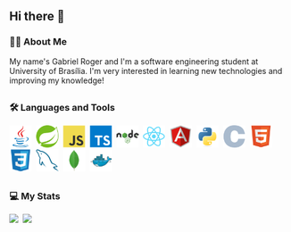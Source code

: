 ## Hi there 👋

### 🧑‍💻 About Me

My name's Gabriel Roger and I'm a software engineering student at University of Brasília. I'm very interested in learning new technologies and improving my knowledge!

  ##

### 🛠️ Languages and Tools

<img src="https://raw.githubusercontent.com/devicons/devicon/master/icons/java/java-original.svg" title="Java" alt="Java" width="40" height="40"/>&nbsp;
<img src="https://raw.githubusercontent.com/devicons/devicon/master/icons/spring/spring-original.svg" title="Spring" alt="Spring" width="40" height="40"/>&nbsp;
<img src="https://raw.githubusercontent.com/devicons/devicon/master/icons/javascript/javascript-original.svg" title="JavaScript" alt="JavaScript" width="40" height="40"/>&nbsp;
<img src="https://raw.githubusercontent.com/devicons/devicon/master/icons/typescript/typescript-original.svg" title="Typescript"  alt="Typescript" width="40" height="40"/>&nbsp;
<img src="https://raw.githubusercontent.com/devicons/devicon/master/icons/nodejs/nodejs-original-wordmark.svg" title="NodeJS"  alt="NodeJS" width="40" height="40"/>&nbsp;
<img src="https://raw.githubusercontent.com/devicons/devicon/master/icons/react/react-original.svg" title="React"  alt="React" width="40" height="40"/>&nbsp;
<img src="https://raw.githubusercontent.com/devicons/devicon/master/icons/angularjs/angularjs-original.svg" title="AngularJS"  alt="Angular" width="40" height="40"/>&nbsp;
<img src="https://raw.githubusercontent.com/devicons/devicon/master/icons/python/python-original.svg" title="Python" alt="Python" width="40" height="40"/>&nbsp;
<img src="https://raw.githubusercontent.com/devicons/devicon/master/icons/c/c-original.svg" title="C"  alt="C" width="40" height="40"/>&nbsp;
<img src="https://raw.githubusercontent.com/devicons/devicon/master/icons/html5/html5-original.svg" title="HTML5" alt="HTML" width="40" height="40"/>&nbsp;
<img src="https://raw.githubusercontent.com/devicons/devicon/master/icons/css3/css3-original.svg"  title="CSS3" alt="CSS" width="40" height="40"/>&nbsp;
<img src="https://raw.githubusercontent.com/devicons/devicon/master/icons/mysql/mysql-original.svg" title="MySQL"  alt="MySQL" width="40" height="40"/>&nbsp;
<img src="https://raw.githubusercontent.com/devicons/devicon/master/icons/mongodb/mongodb-original.svg" title="MongoDB"  alt="MongoDB" width="40" height="40"/>&nbsp;
<img src="https://raw.githubusercontent.com/devicons/devicon/master/icons/docker/docker-original.svg" title="Docker"  alt="Docker" width="40" height="40"/>&nbsp;

  ##

### 💻 My Stats

<img src="https://github-readme-stats.vercel.app/api?username=GabrielRoger07&show_icons=true&theme=chartreuse-dark&include_all_commits=true&count_private=true" height="182"/>&nbsp;
<img src="https://github-readme-stats.vercel.app/api/top-langs/?username=GabrielRoger07&layout=compact&langs_count=16&theme=chartreuse-dark" height="182"/>
